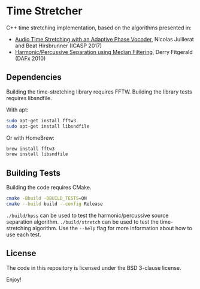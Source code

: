 # Time Stretcher

C++ time stretching implementation, based on the algorithms
presented in:
- [Audio Time Stretching with an Adaptive Phase Vocoder](http://www.pitchtech.ch/Confs/ICASSP2017/0000716.pdf), Nicolas Juillerat and Beat Hirsbrunner (ICASP 2017)
- [Harmonic/Percussive Separation using Median Filtering](https://arrow.tudublin.ie/cgi/viewcontent.cgi?article=1078&context=argcon), Derry Fitgerald (DAFx 2010)

## Dependencies
Building the time-stretching library requires FFTW.
Building the library tests requires libsndfile.

With apt:
```bash
sudo apt-get install fftw3
sudo apt-get install libsndfile
```

Or with HomeBrew:
```bash
brew install fftw3
brew install libsndfile
```

## Building Tests
Building the code requires CMake.
```bash
cmake -Bbuild -DBUILD_TESTS=ON
cmake --build build --config Release
```

`./build/hpss` can be used to test the
harmonic/percussive source separation algorithm.
`./build/stretch` can be used to test the
time-stretching algorithm. Use the `--help`
flag for more information about how to use each test.

## License
The code in this repository is licensed under the BSD 3-clause license.

Enjoy!
